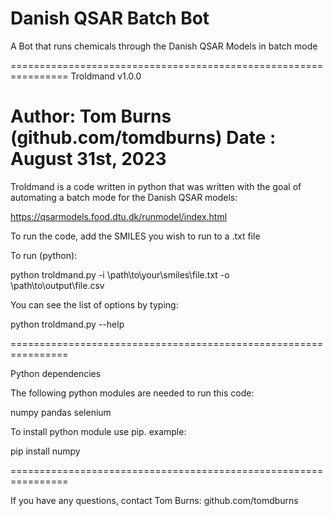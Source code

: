 # Danish QSAR Batch Bot
 A Bot that runs chemicals through the Danish QSAR Models in batch mode

================================================================
Troldmand v1.0.0

Author: Tom Burns (github.com/tomdburns)
Date  : August 31st, 2023
================================================================

Troldmand is a code written in python that was written with the
goal of automating a batch mode for the Danish QSAR models:

https://qsarmodels.food.dtu.dk/runmodel/index.html

To run the code, add the SMILES you wish to run to a .txt file


To run (python):

python troldmand.py -i \path\to\your\smiles\file.txt -o \path\to\output\file.csv

You can see the list of options by typing:

python troldmand.py --help

================================================================

Python dependencies

The following python modules are needed to run this code:

numpy
pandas
selenium

To install python module use pip. example:

pip install numpy

================================================================

If you have any questions, contact Tom Burns: github.com/tomdburns
